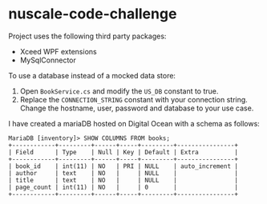 # nuscale-code-challenge

Project uses the following third party packages:
- Xceed WPF extensions
- MySqlConnector

To use a database instead of a mocked data store:
1. Open `BookService.cs` and modify the `US_DB` constant to true.
2. Replace the `CONNECTION_STRING` constant with your connection string. Change the hostname, user, password and database to your use case.

I have created a mariaDB hosted on Digital Ocean with a schema as follows:
```
MariaDB [inventory]> SHOW COLUMNS FROM books;
+------------+---------+------+-----+---------+----------------+
| Field      | Type    | Null | Key | Default | Extra          |
+------------+---------+------+-----+---------+----------------+
| book_id    | int(11) | NO   | PRI | NULL    | auto_increment |
| author     | text    | NO   |     | NULL    |                |
| title      | text    | NO   |     | NULL    |                |
| page_count | int(11) | NO   |     | 0       |                |
+------------+---------+------+-----+---------+----------------+
```
